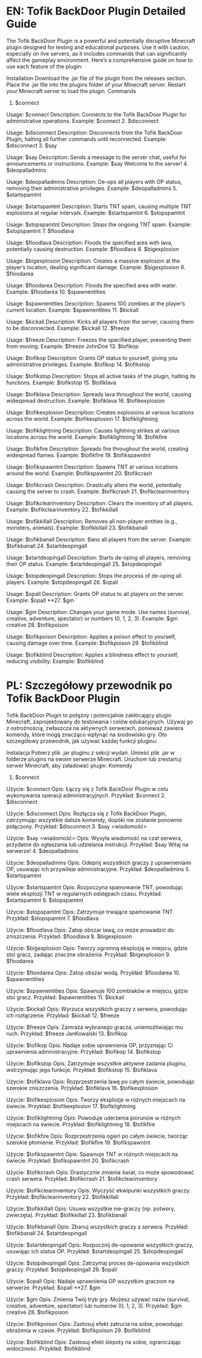 # EN: Tofik BackDoor Plugin Detailed Guide
The Tofik BackDoor Plugin is a powerful and potentially disruptive Minecraft plugin designed for testing and educational purposes. Use it with caution, especially on live servers, as it includes commands that can significantly affect the gameplay environment. Here’s a comprehensive guide on how to use each feature of the plugin:

Installation
Download the .jar file of the plugin from the releases section.
Place the .jar file into the plugins folder of your Minecraft server.
Restart your Minecraft server to load the plugin.
Commands
1. $connect

Usage: $connect
Description: Connects to the Tofik BackDoor Plugin for administrative operations.
Example: $connect
2. $disconnect

Usage: $disconnect
Description: Disconnects from the Tofik BackDoor Plugin, halting all further commands until reconnected.
Example: $disconnect
3. $say <message>

Usage: $say <message>
Description: Sends a message to the server chat, useful for announcements or instructions.
Example: $say Welcome to the server!
4. $deopalladmins

Usage: $deopalladmins
Description: De-ops all players with OP status, removing their administrative privileges.
Example: $deopalladmins
5. $startspamtnt

Usage: $startspamtnt
Description: Starts TNT spam, causing multiple TNT explosions at regular intervals.
Example: $startspamtnt
6. $stopspamtnt

Usage: $stopspamtnt
Description: Stops the ongoing TNT spam.
Example: $stopspamtnt
7. $floodlava

Usage: $floodlava
Description: Floods the specified area with lava, potentially causing destruction.
Example: $floodlava
8. $bigexplosion

Usage: $bigexplosion
Description: Creates a massive explosion at the player’s location, dealing significant damage.
Example: $bigexplosion
9. $floodarea

Usage: $floodarea
Description: Floods the specified area with water.
Example: $floodarea
10. $spawnentities

Usage: $spawnentities
Description: Spawns 100 zombies at the player’s current location.
Example: $spawnentities
11. $kickall

Usage: $kickall
Description: Kicks all players from the server, causing them to be disconnected.
Example: $kickall
12. $freeze <player>

Usage: $freeze <player>
Description: Freezes the specified player, preventing them from moving.
Example: $freeze JohnDoe
13. $tofikop

Usage: $tofikop
Description: Grants OP status to yourself, giving you administrative privileges.
Example: $tofikop
14. $tofikstop

Usage: $tofikstop
Description: Stops all active tasks of the plugin, halting its functions.
Example: $tofikstop
15. $tofiklava

Usage: $tofiklava
Description: Spreads lava throughout the world, causing widespread destruction.
Example: $tofiklava
16. $tofikexplosion

Usage: $tofikexplosion
Description: Creates explosions at various locations across the world.
Example: $tofikexplosion
17. $tofiklightning

Usage: $tofiklightning
Description: Causes lightning strikes at various locations across the world.
Example: $tofiklightning
18. $tofikfire

Usage: $tofikfire
Description: Spreads fire throughout the world, creating widespread flames.
Example: $tofikfire
19. $tofikspawntnt

Usage: $tofikspawntnt
Description: Spawns TNT at various locations around the world.
Example: $tofikspawntnt
20. $tofikcrash

Usage: $tofikcrash
Description: Drastically alters the world, potentially causing the server to crash.
Example: $tofikcrash
21. $tofikclearinventory

Usage: $tofikclearinventory
Description: Clears the inventory of all players.
Example: $tofikclearinventory
22. $tofikkillall

Usage: $tofikkillall
Description: Removes all non-player entities (e.g., monsters, animals).
Example: $tofikkillall
23. $tofikbanall

Usage: $tofikbanall
Description: Bans all players from the server.
Example: $tofikbanall
24. $startdeopingall

Usage: $startdeopingall
Description: Starts de-oping all players, removing their OP status.
Example: $startdeopingall
25. $stopdeopingall

Usage: $stopdeopingall
Description: Stops the process of de-oping all players.
Example: $stopdeopingall
26. $opall

Usage: $opall
Description: Grants OP status to all players on the server.
Example: $opall
**27. $gm <mode>`

Usage: $gm <mode>
Description: Changes your game mode. Use names (survival, creative, adventure, spectator) or numbers (0, 1, 2, 3).
Example: $gm creative
28. $tofikpoison

Usage: $tofikpoison
Description: Applies a poison effect to yourself, causing damage over time.
Example: $tofikpoison
29. $tofikblind

Usage: $tofikblind
Description: Applies a blindness effect to yourself, reducing visibility.
Example: $tofikblind
# PL: Szczegółowy przewodnik po Tofik BackDoor Plugin
Tofik BackDoor Plugin to potężny i potencjalnie zakłócający plugin Minecraft, zaprojektowany do testowania i celów edukacyjnych. Używaj go z ostrożnością, zwłaszcza na aktywnych serwerach, ponieważ zawiera komendy, które mogą znacząco wpłynąć na środowisko gry. Oto szczegółowy przewodnik, jak używać każdej funkcji pluginu:

Instalacja
Pobierz plik .jar pluginu z sekcji wydań.
Umieść plik .jar w folderze plugins na swoim serwerze Minecraft.
Uruchom lub zrestartuj serwer Minecraft, aby załadować plugin.
Komendy
1. $connect

Użycie: $connect
Opis: Łączy się z Tofik BackDoor Plugin w celu wykonywania operacji administracyjnych.
Przykład: $connect
2. $disconnect

Użycie: $disconnect
Opis: Rozłącza się z Tofik BackDoor Plugin, zatrzymując wszystkie dalsze komendy, dopóki nie zostanie ponownie połączony.
Przykład: $disconnect
3. $say <wiadomość>

Użycie: $say <wiadomość>
Opis: Wysyła wiadomość na czat serwera, przydatne do ogłaszania lub udzielania instrukcji.
Przykład: $say Witaj na serwerze!
4. $deopalladmins

Użycie: $deopalladmins
Opis: Odepnij wszystkich graczy z uprawnieniami OP, usuwając ich przywileje administracyjne.
Przykład: $deopalladmins
5. $startspamtnt

Użycie: $startspamtnt
Opis: Rozpoczyna spamowanie TNT, powodując wiele eksplozji TNT w regularnych odstępach czasu.
Przykład: $startspamtnt
6. $stopspamtnt

Użycie: $stopspamtnt
Opis: Zatrzymuje trwające spamowanie TNT.
Przykład: $stopspamtnt
7. $floodlava

Użycie: $floodlava
Opis: Zatop obszar lawą, co może prowadzić do zniszczenia.
Przykład: $floodlava
8. $bigexplosion

Użycie: $bigexplosion
Opis: Tworzy ogromną eksplozję w miejscu, gdzie stoi gracz, zadając znaczne obrażenia.
Przykład: $bigexplosion
9. $floodarea

Użycie: $floodarea
Opis: Zatop obszar wodą.
Przykład: $floodarea
10. $spawnentities

Użycie: $spawnentities
Opis: Spawnuje 100 zombiaków w miejscu, gdzie stoi gracz.
Przykład: $spawnentities
11. $kickall

Użycie: $kickall
Opis: Wyrzuca wszystkich graczy z serwera, powodując ich rozłączenie.
Przykład: $kickall
12. $freeze <gracz>

Użycie: $freeze <gracz>
Opis: Zamraża wybranego gracza, uniemożliwiając mu ruch.
Przykład: $freeze JanKowalski
13. $tofikop

Użycie: $tofikop
Opis: Nadaje sobie uprawnienia OP, przyznając Ci uprawnienia administracyjne.
Przykład: $tofikop
14. $tofikstop

Użycie: $tofikstop
Opis: Zatrzymuje wszystkie aktywne zadania pluginu, wstrzymując jego funkcje.
Przykład: $tofikstop
15. $tofiklava

Użycie: $tofiklava
Opis: Rozprzestrzenia lawę po całym świecie, powodując szerokie zniszczenia.
Przykład: $tofiklava
16. $tofikexplosion

Użycie: $tofikexplosion
Opis: Tworzy eksplozje w różnych miejscach na świecie.
Przykład: $tofikexplosion
17. $tofiklightning

Użycie: $tofiklightning
Opis: Powoduje uderzenia piorunów w różnych miejscach na świecie.
Przykład: $tofiklightning
18. $tofikfire

Użycie: $tofikfire
Opis: Rozprzestrzenia ogień po całym świecie, tworząc szerokie płomienie.
Przykład: $tofikfire
19. $tofikspawntnt

Użycie: $tofikspawntnt
Opis: Spawnuje TNT w różnych miejscach na świecie.
Przykład: $tofikspawntnt
20. $tofikcrash

Użycie: $tofikcrash
Opis: Drastycznie zmienia świat, co może spowodować crash serwera.
Przykład: $tofikcrash
21. $tofikclearinventory

Użycie: $tofikclearinventory
Opis: Wyczyść ekwipunki wszystkich graczy.
Przykład: $tofikclearinventory
22. $tofikkillall

Użycie: $tofikkillall
Opis: Usuwa wszystkie nie-graczy (np. potwory, zwierzęta).
Przykład: $tofikkillall
23. $tofikbanall

Użycie: $tofikbanall
Opis: Zbanuj wszystkich graczy z serwera.
Przykład: $tofikbanall
24. $startdeopingall

Użycie: $startdeopingall
Opis: Rozpocznij de-opowanie wszystkich graczy, usuwając ich status OP.
Przykład: $startdeopingall
25. $stopdeopingall

Użycie: $stopdeopingall
Opis: Zatrzymaj proces de-opowania wszystkich graczy.
Przykład: $stopdeopingall
26. $opall

Użycie: $opall
Opis: Nadaje uprawnienia OP wszystkim graczom na serwerze.
Przykład: $opall
**27. $gm <tryb>`

Użycie: $gm <tryb>
Opis: Zmienia Twój tryb gry. Możesz używać nazw (survival, creative, adventure, spectator) lub numerów (0, 1, 2, 3).
Przykład: $gm creative
28. $tofikpoison

Użycie: $tofikpoison
Opis: Zastosuj efekt zatrucia na sobie, powodując obrażenia w czasie.
Przykład: $tofikpoison
29. $tofikblind

Użycie: $tofikblind
Opis: Zastosuj efekt ślepoty na sobie, ograniczając widoczność.
Przykład: $tofikblind
